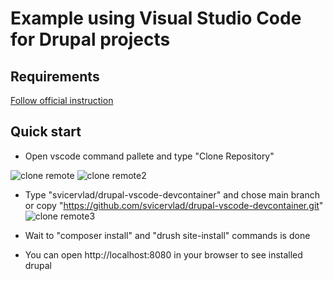 # Example using Visual Studio Code for Drupal projects

## Requirements

[Follow official instruction](https://code.visualstudio.com/docs/remote/containers-tutorial)

## Quick start

- Open vscode command pallete and type "Clone Repository"

![clone remote](https://user-images.githubusercontent.com/26228931/150635619-589d7629-7227-4732-8db6-5206acfa0797.png)
![clone remote2](https://user-images.githubusercontent.com/26228931/150635629-9b68f4fb-47e6-4269-9c7d-1156532d96fa.png)

- Type "svicervlad/drupal-vscode-devcontainer" and chose main branch or copy "https://github.com/svicervlad/drupal-vscode-devcontainer.git"
![clone remote3](https://user-images.githubusercontent.com/26228931/150635631-be009168-cb7b-4671-b089-725ba94f218a.png)

- Wait to "composer install" and "drush site-install" commands is done

- You can open http://localhost:8080 in your browser to see installed drupal

